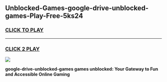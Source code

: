
## Unblocked-Games-google-drive-unblocked-games-Play-Free-5ks24
<h3>
<a href="https://premium76.site?title=google-drive-unblocked-games&ref=22A">CLICK TO PLAY</a></h3>
<hr>

<h3>
<a href="https://premium76.site?title=google-drive-unblocked-games&ref=22A">CLICK 2 PLAY</a>
  
</h3>

<a href="https://premium76.site?title=google-drive-unblocked-games&ref=22A"><img src="https://clearcache.store/games.png"></a>


**google-drive-unblocked-games games unblocked: Your Gateway to Fun and Accessible Online Gaming**
